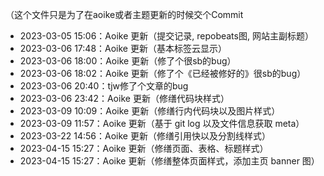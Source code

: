 （这个文件只是为了在aoike或者主题更新的时候交个Commit

- 2023-03-05 15:06：Aoike 更新（提交记录, repobeats图, 网站主副标题）
- 2023-03-06 17:48：Aoike 更新（基本标签云显示）
- 2023-03-06 18:00：Aoike 更新（修了个很sb的bug）
- 2023-03-06 18:02：Aoike 更新（修了个《已经被修好的》很sb的bug）
- 2023-03-06 20:40：tjw修了个文章的bug
- 2023-03-06 23:42：Aoike 更新（修缮代码块样式）
- 2023-03-09 10:09：Aoike 更新（修缮行内代码块以及图片样式）
- 2023-03-09 11:57：Aoike 更新（基于 git log 以及文件信息获取 meta）
- 2023-03-22 14:56：Aoike 更新（修缮引用快以及分割线样式）
- 2023-04-15 15:27：Aoike 更新（修缮页面、表格、标题样式）
- 2023-04-15 15:27：Aoike 更新（修缮整体页面样式，添加主页 banner 图）
